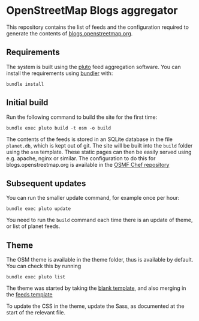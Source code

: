 # OpenStreetMap Blogs aggregator

This repository contains the list of feeds and the configuration required to generate the contents of [blogs.openstreetmap.org](https://blogs.openstreetmap.org).

## Requirements

The system is built using the [pluto](http://feedreader.github.io/) feed aggregation software. You can install the requirements using [bundler](http://bundler.io/) with:
```
bundle install
```

## Initial build

Run the following command to build the site for the first time:
```
bundle exec pluto build -t osm -o build
```

The contents of the feeds is stored in an SQLite database in the file `planet.db`, which is kept out of git. The site will be built into the `build` folder using the `osm` template. These static pages can then be easily served using e.g. apache, nginx or similar. The configuration to do this for blogs.openstreetmap.org is available in the [OSMF Chef repository](https://github.com/openstreetmap/chef)

## Subsequent updates

You can run the smaller update command, for example once per hour:
```
bundle exec pluto update
```
You need to run the `build` command each time there is an update of theme, or list of planet feeds.

## Theme

The OSM theme is available in the theme folder, thus is available by default. You can check this by running
```
bundle exec pluto list
```

The theme was started by taking the [blank template](https://github.com/feedreader/pluto.blank), and also merging in the [feeds template](https://github.com/feedreader/pluto.feeds)

To update the CSS in the theme, update the Sass, as documented at the start of the relevant file.
